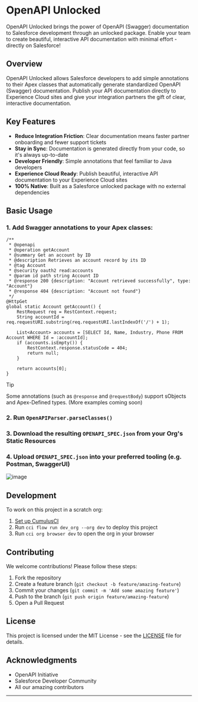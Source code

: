 # OpenAPI Unlocked

OpenAPI Unlocked brings the power of OpenAPI (Swagger) documentation to Salesforce development through an unlocked package. Enable your team to create beautiful, interactive API documentation with minimal effort - directly on Salesforce!

## Overview

OpenAPI Unlocked allows Salesforce developers to add simple annotations to their Apex classes that automatically generate standardized OpenAPI (Swagger) documentation. Publish your API documentation directly to Experience Cloud sites and give your integration partners the gift of clear, interactive documentation.

## Key Features

- **Reduce Integration Friction**: Clear documentation means faster partner onboarding and fewer support tickets
- **Stay in Sync**: Documentation is generated directly from your code, so it's always up-to-date
- **Developer Friendly**: Simple annotations that feel familiar to Java developers
- **Experience Cloud Ready**: Publish beautiful, interactive API documentation to your Experience Cloud sites
- **100% Native**: Built as a Salesforce unlocked package with no external dependencies

## Basic Usage

### 1. Add Swagger annotations to your Apex classes:

```apex
/**
 * @openapi
 * @operation getAccount
 * @summary Get an account by ID
 * @description Retrieves an account record by its ID
 * @tag Account
 * @security oauth2 read:accounts
 * @param id path string Account ID
 * @response 200 {description: "Account retrieved successfully", type: "Account"}
 * @response 404 {description: "Account not found"}
 */
@HttpGet
global static Account getAccount() {
    RestRequest req = RestContext.request;
    String accountId = req.requestURI.substring(req.requestURI.lastIndexOf('/') + 1);
    
    List<Account> accounts = [SELECT Id, Name, Industry, Phone FROM Account WHERE Id = :accountId];
    if (accounts.isEmpty()) {
        RestContext.response.statusCode = 404;
        return null;
    }
    
    return accounts[0];
}
```
> [!TIP]
> Some annotations (such as `@response` and `@requestBody`) support sObjects and Apex-Defined types. (More examples coming soon)

### 2. Run `OpenAPIParser.parseClasses()` 

### 3. Download the resulting `OPENAPI_SPEC.json` from your Org's Static Resources

### 4. Upload `OPENAPI_SPEC.json` into your preferred tooling (e.g. Postman, SwaggerUI)
![image](https://github.com/user-attachments/assets/65422716-e39b-42df-af07-5f1f7edce6c1)


## Development

To work on this project in a scratch org:

1. [Set up CumulusCI](https://cumulusci.readthedocs.io/en/latest/tutorial.html)
2. Run `cci flow run dev_org --org dev` to deploy this project
3. Run `cci org browser dev` to open the org in your browser

## Contributing

We welcome contributions! Please follow these steps:

1. Fork the repository
2. Create a feature branch (`git checkout -b feature/amazing-feature`)
3. Commit your changes (`git commit -m 'Add some amazing feature'`)
4. Push to the branch (`git push origin feature/amazing-feature`)
5. Open a Pull Request

## License

This project is licensed under the MIT License - see the [LICENSE](LICENSE) file for details.

## Acknowledgments

- OpenAPI Initiative
- Salesforce Developer Community
- All our amazing contributors

---


